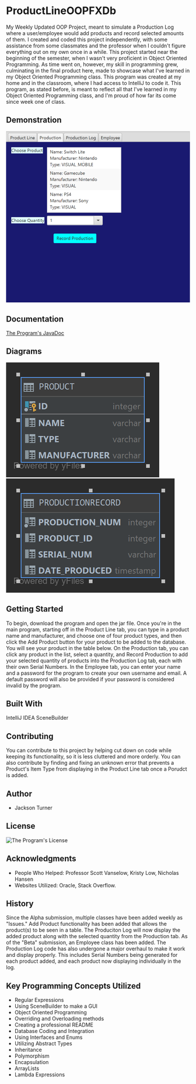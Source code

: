 # ProductLineOOPFXDb
My Weekly Updated OOP Project, meant to simulate a Production Log where a user/employee would add products and record selected amounts of them. I created and coded this project independently, with some assistance from some classmates and the professor when I couldn't figure everything out on my own once in a while. This project started near the beginning of the semester, when I wasn't very proficient in Object Oriented Programming. As time went on, however, my skill in programming grew, culminating in the final product here, made to showcase what I've learned in my Object Oriented Programming class. This program was created at my home and in the classroom, where I had access to IntelliJ to code it. This program, as stated before, is meant to reflect all that I've learned in my Object Oriented Programming class, and I'm proud of how far its come since week one of class.

## Demonstration
![A GIF of the Production List adding to the Production Log](res/ProgramGIF.gif)
## Documentation
[The Program's JavaDoc](https://zstrikexiii.github.io/ProductLineOOPFXDb/)
## Diagrams
![Diagram of a Product](src/Diagrams/PRODUCT.png)
![Diagram of the Production Record](src/Diagrams/PRODUCTIONRECORD.png)
## Getting Started
To begin, download the program and open the jar file. Once you're in the main program, starting off in the Product Line tab, you can type in a product name and manufacturer, and choose one of four product types, and then click the Add Product button for your product to be added to the database. You will see your product in the table below. On the Production tab, you can click any product in the list, select a quantity, and Record Production to add your selected quantity of products into the Production Log tab, each with their own Serial Numbers. In the Employee tab, you can enter your name and a password for the program to create your own username and email. A default password will also be provided if your password is considered invalid by the program.
## Built With
IntelliJ IDEA
SceneBuilder

## Contributing
You can contribute to this project by helping cut down on code while keeping its functionality, so it is less cluttered and more orderly. You can also contribute by finding and fixing an unknown error that prevents a Product's Item Type from displaying in the Product Line tab once a Porudct is added.
## Author
- Jackson Turner

## License
![The Program's License](License)
## Acknowledgments
- People Who Helped: Professor Scott Vanselow, Kristy Low, Nicholas Hansen
- Websites Utilized: Oracle, Stack Overflow. 
## History
Since the Alpha submission, multiple classes have been added weekly as "Issues." Add Product functionality has been added that allows the product(s) to be seen in a table. The Produciton Log will now display the added product along with the selected quantity from the Production tab. As of the "Beta" submission, an Employee class has been added. The Production Log code has also undergone a major overhaul to make it work and display properly. This includes Serial Numbers being generated for each product added, and each product now displaying individually in the log.
## Key Programming Concepts Utilized
- Regular Expressions
- Using SceneBuilder to make a GUI
- Object Oriented Programming
- Overriding and Overloading methods
- Creating a professional README
- Database Coding and Integration
- Using Interfaces and Enums
- Utilizing Abstract Types
- Inheritance
- Polymorphism
- Encapsulation
- ArrayLists
- Lambda Expressions
